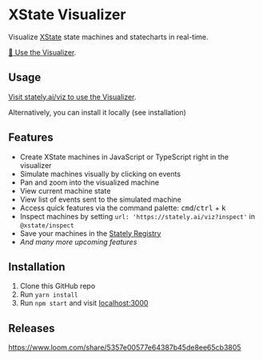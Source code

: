 # XState Visualizer

Visualize [XState](https://xstate.js.org) state machines and statecharts in real-time.

[🔗 Use the Visualizer](https://stately.ai/viz).

## Usage

[Visit stately.ai/viz to use the Visualizer](https://stately.ai/viz).

Alternatively, you can install it locally (see installation)

## Features

- Create XState machines in JavaScript or TypeScript right in the visualizer
- Simulate machines visually by clicking on events
- Pan and zoom into the visualized machine
- View current machine state
- View list of events sent to the simulated machine
- Access quick features via the command palette: <kbd>cmd</kbd>/<kbd>ctrl</kbd> + <kbd>k</kbd>
- Inspect machines by setting `url: 'https://stately.ai/viz?inspect'` in `@xstate/inspect`
- Save your machines in the [Stately Registry](https://stately.ai/registry)
- _And many more upcoming features_

## Installation

1. Clone this GitHub repo
1. Run `yarn install`
1. Run `npm start` and visit [localhost:3000](https://localhost:3000)

## Releases

https://www.loom.com/share/5357e00577e64387b45de8ee65cb3805
